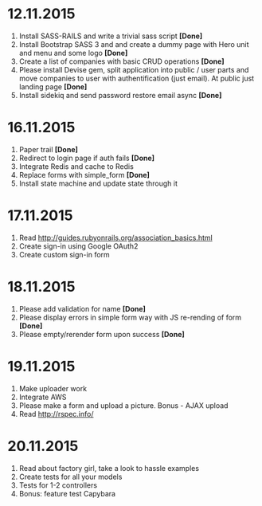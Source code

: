 # 12.11.2015
1. Install SASS-RAILS and write a trivial sass script __[Done]__
2. Install Bootstrap SASS 3 and and create a dummy page with Hero unit and menu and some logo __[Done]__
3. Create a list of companies with basic CRUD operations __[Done]__
4. Please install Devise gem, split application into public / user parts and move companies to user with authentification (just email). At public just landing page __[Done]__
5. Install sidekiq and send password restore email async __[Done]__

# 16.11.2015
1. Paper trail __[Done]__
2. Redirect to login page if auth fails __[Done]__
3. Integrate Redis and cache to Redis
4. Replace forms with simple_form __[Done]__
5. Install state machine and update state through it

# 17.11.2015
1. Read http://guides.rubyonrails.org/association_basics.html
2. Create sign-in using Google OAuth2
3. Create custom sign-in form

# 18.11.2015
1. Please add validation for name __[Done]__
2. Please display errors in simple form way with JS re-rending of form __[Done]__
3. Please empty/rerender form upon success __[Done]__

# 19.11.2015
1. Make uploader work
2. Integrate AWS
3. Please make a form and upload a picture. Bonus - AJAX upload
4. Read http://rspec.info/

# 20.11.2015
1. Read about factory girl, take a look to hassle examples
2. Create tests for all your models
3. Tests for 1-2 controllers
4. Bonus: feature test Capybara



